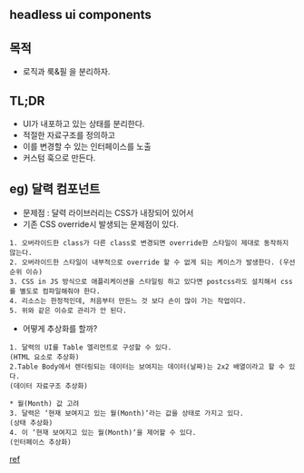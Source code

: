 
## headless ui components


## 목적
- 로직과 룩&필 을 분리하자.

## TL;DR

- UI가 내포하고 있는 상태를 분리한다.
- 적절한 자료구조를 정의하고
- 이를 변경할 수 있는 인터페이스를 노출
- 커스텀 훅으로 만든다.

## eg) 달력 컴포넌트

- 문제점 : 달력 라이브러리는 CSS가 내장되어 있어서  
- 기존 CSS override시 발생되는 문제점이 있다.
```
1. 오버라이드한 class가 다른 class로 변경되면 override한 스타일이 제대로 동작하지 않는다.
2. 오버라이드한 스타일이 내부적으로 override 할 수 없게 되는 케이스가 발생한다. (우선순위 이슈)
3. CSS in JS 방식으로 애플리케이션을 스타일링 하고 있다면 postcss라도 설치해서 css를 별도로 컴파일해줘야 한다.
4. 리소스는 한정적인데, 처음부터 만든느 것 보다 손이 많이 가는 작업이다.
5. 위와 같은 이슈로 관리가 안 된다.
```
- 어떻게 추상화를 할까?  

```
1. 달력의 UI를 Table 엘리먼트로 구성할 수 있다. 
(HTML 요소로 추상화)
2.Table Body에서 렌더링되는 데이터는 보여지는 데이터(날짜)는 2x2 배열이라고 할 수 있다. 
(데이터 자료구조 추상화)

* 월(Month) 값 고려
3. 달력은 ‘현재 보여지고 있는 월(Month)‘라는 값을 상태로 가지고 있다. 
(상태 추상화)
4. 이 ‘현재 보여지고 있는 월(Month)‘을 제어할 수 있다.
(인터페이스 추상화)

```


[ref](https://jbee.io/react/headless-concept/)